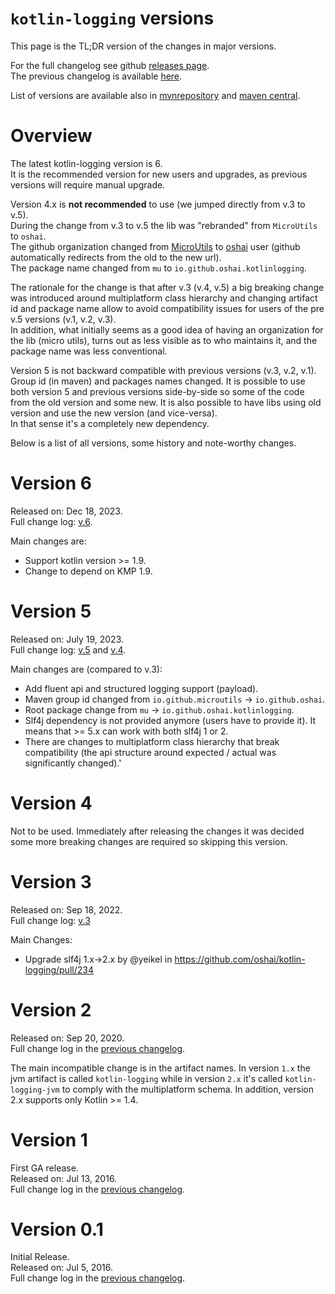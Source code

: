 
# `kotlin-logging` versions

This page is the TL;DR version of the changes in major versions.

For the full changelog see github [releases page](https://github.com/oshai/kotlin-logging/releases).  
The previous changelog is available [here](https://github.com/oshai/kotlin-logging/ChangeLog-old.md).

List of versions are available also in [mvnrepository](https://mvnrepository.com/artifact/io.github.oshai/kotlin-logging)
and [maven central](https://repo1.maven.org/maven2/io/github/oshai/kotlin-logging/).

# Overview 

The latest kotlin-logging version is 6.  
It is the recommended version for new users and upgrades, as previous versions will require manual upgrade.

Version 4.x is **not recommended** to use (we jumped directly from v.3 to v.5).  
During the change from v.3 to v.5 the lib was "rebranded" from `MicroUtils` to `oshai`.  
The github organization changed from [MicroUtils](https://github.com/MicroUtils/kotlin-logging) to [oshai](https://github.com/oshai/kotlin-logging) user 
(github automatically redirects from the old to the new url).  
The package name changed from `mu` to `io.github.oshai.kotlinlogging`.

The rationale for the change is that after v.3 (v.4, v.5) a big breaking change was introduced around multiplatform class hierarchy
and changing artifact id and package name allow to avoid compatibility issues for users of the pre v.5 versions (v.1, v.2, v.3).  
In addition, what initially seems as a good idea of having an organization for the lib (micro utils), turns out as less visible as to who maintains it, and the package name was less conventional.

Version 5 is not backward compatible with previous versions (v.3, v.2, v.1). Group id (in maven) and packages names changed.
It is possible to use both version 5 and previous versions side-by-side so some of the code from the old version
and some new. It is also possible to have libs using old version and use the new version (and vice-versa).  
In that sense it's a completely new dependency.

Below is a list of all versions, some history and note-worthy changes.

# Version 6

Released on: Dec 18, 2023.  
Full change log: 
[v.6](https://github.com/oshai/kotlin-logging/releases/tag/6.0.0).

Main changes are:

- Support kotlin version >= 1.9.
- Change to depend on KMP 1.9.

# Version 5

Released on: July 19, 2023.  
Full change log: 
[v.5](https://github.com/oshai/kotlin-logging/releases/tag/5.0.0)
and [v.4](https://github.com/oshai/kotlin-logging/releases/tag/4.0.0).


Main changes are (compared to v.3):

- Add fluent api and structured logging support (payload).
- Maven group id changed from `io.github.microutils` -> `io.github.oshai`.
- Root package change from `mu` -> `io.github.oshai.kotlinlogging`.
- Slf4j dependency is not provided anymore (users have to provide it). It means that >= 5.x can work with both slf4j 1 or 2.
- There are changes to multiplatform class hierarchy that break compatibility (the api structure around expected / actual was significantly changed).'


# Version 4

Not to be used. Immediately after releasing the changes it was decided some more breaking changes are required so skipping this version.

# Version 3

Released on: Sep 18, 2022.  
Full change log:
[v.3](https://github.com/oshai/kotlin-logging/releases/tag/3.0.0)

Main Changes:
- Upgrade slf4j 1.x->2.x by @yeikel in https://github.com/oshai/kotlin-logging/pull/234

# Version 2

Released on: Sep 20, 2020.  
Full change log in the [previous changelog](https://github.com/oshai/kotlin-logging/blob/master/ChangeLog-old.md).

The main incompatible change is in the artifact names. In version `1.x` the jvm artifact is called `kotlin-logging` while in version `2.x` it's called `kotlin-logging-jvm` to comply with the multiplatform schema. In addition, version 2.x supports only Kotlin >= 1.4.

# Version 1

First GA release.  
Released on: Jul 13, 2016.  
Full change log in the [previous changelog](https://github.com/oshai/kotlin-logging/blob/master/ChangeLog-old.md).


# Version 0.1

Initial Release.  
Released on: Jul 5, 2016.  
Full change log in the [previous changelog](https://github.com/oshai/kotlin-logging/blob/master/ChangeLog-old.md).

